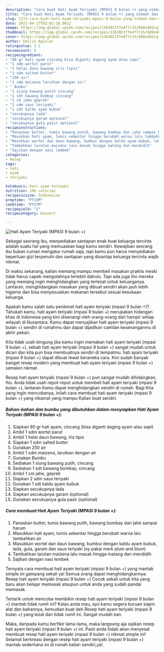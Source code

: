 ```yaml
---
description: "Cara buat Hati Ayam Teriyaki (MPASI 9 bulan +) yang nikmat dan Mudah Dibuat"
title: "Cara buat Hati Ayam Teriyaki (MPASI 9 bulan +) yang nikmat dan Mudah Dibuat"
slug: 1272-cara-buat-hati-ayam-teriyaki-mpasi-9-bulan-yang-nikmat-dan-mudah-dibuat
date: 2021-04-17T02:03:28.001Z
image: https://img-global.cpcdn.com/recipes/1363021ffe4f7c15/680x482cq70/hati-ayam-teriyaki-mpasi-9-bulan-foto-resep-utama.jpg
thumbnail: https://img-global.cpcdn.com/recipes/1363021ffe4f7c15/680x482cq70/hati-ayam-teriyaki-mpasi-9-bulan-foto-resep-utama.jpg
cover: https://img-global.cpcdn.com/recipes/1363021ffe4f7c15/680x482cq70/hati-ayam-teriyaki-mpasi-9-bulan-foto-resep-utama.jpg
author: Emilie Aguilar
ratingvalue: 3.1
reviewcount: 4
recipeingredient:
- "90 gr hati ayam cincang bisa diganti daging ayam atau sapi"
- "1 sdm wortel parut"
- "1 helai daun bawang iris tipis"
- "1 sdm salted butter"
- "250 air"
- "1 sdm maizena larutkan dengan air"
- " Bumbu"
- "1 siung bawang putih cincang"
- "1 sdt bawang bombay cincang"
- "1 cm jahe geprek"
- "2 sdm saus teriyaki"
- "1 sdt kaldu ayam bubuk"
- "secukupnya lada"
- "secukupnya garam optional"
- "secukupnya gula pasir optional"
recipeinstructions:
- "Panaskan butter, tumis bawang putih, bawang bombay dan jahe sampai harum"
- "Masukkan hati ayam, tumis sebentar hingga berubah warna lalu tambahkan air"
- "Masukkan wortel dan daun bawang, bumbui dengan kaldu ayam bubuk, lada, gula, garam dan saus teriyaki (sy pakai merk plum and blum)"
- "Tambahkan larutan maizena lalu masak hingga matang dan mendidih"
- "Sajikan dengan nasi lembek"
categories:
- Resep
tags:
- hati
- ayam
- teriyaki

katakunci: hati ayam teriyaki 
nutrition: 196 calories
recipecuisine: Indonesian
preptime: "PT33M"
cooktime: "PT57M"
recipeyield: "2"
recipecategory: Dessert

---
```



![Hati Ayam Teriyaki (MPASI 9 bulan +)](https://img-global.cpcdn.com/recipes/1363021ffe4f7c15/680x482cq70/hati-ayam-teriyaki-mpasi-9-bulan-foto-resep-utama.jpg)

Sebagai seorang ibu, menyediakan santapan enak buat keluarga tercinta adalah suatu hal yang memuaskan bagi kamu sendiri. Kewajiban seorang ibu bukan cuman mengatur rumah saja, tapi kamu pun harus menyediakan keperluan gizi terpenuhi dan santapan yang disantap keluarga tercinta wajib nikmat.

Di waktu  sekarang, kalian memang mampu membeli masakan praktis meski tidak harus capek mengolahnya terlebih dahulu. Tapi ada juga lho mereka yang memang ingin menghidangkan yang terlezat untuk keluarganya. Lantaran, menghidangkan masakan yang dibuat sendiri akan jauh lebih higienis dan bisa menyesuaikan makanan tersebut sesuai kesukaan keluarga. 



Apakah kamu salah satu penikmat hati ayam teriyaki (mpasi 9 bulan +)?. Tahukah kamu, hati ayam teriyaki (mpasi 9 bulan +) merupakan hidangan khas di Indonesia yang kini disenangi oleh orang-orang dari hampir setiap wilayah di Nusantara. Kamu dapat menyajikan hati ayam teriyaki (mpasi 9 bulan +) sendiri di rumahmu dan dapat dijadikan camilan kesenanganmu di akhir pekan.

Kita tidak usah bingung jika kamu ingin memakan hati ayam teriyaki (mpasi 9 bulan +), sebab hati ayam teriyaki (mpasi 9 bulan +) sangat mudah untuk dicari dan kita pun bisa membuatnya sendiri di tempatmu. hati ayam teriyaki (mpasi 9 bulan +) dapat dibuat lewat beraneka cara. Kini sudah banyak banget resep modern yang membuat hati ayam teriyaki (mpasi 9 bulan +) semakin nikmat.

Resep hati ayam teriyaki (mpasi 9 bulan +) pun sangat mudah dihidangkan, lho. Anda tidak usah repot-repot untuk membeli hati ayam teriyaki (mpasi 9 bulan +), lantaran Kamu dapat menghidangkan sendiri di rumah. Bagi Kita yang ingin mencobanya, inilah cara membuat hati ayam teriyaki (mpasi 9 bulan +) yang nikamat yang mampu Kalian buat sendiri.

<!--inarticleads1-->

##### Bahan-bahan dan bumbu yang dibutuhkan dalam menyiapkan Hati Ayam Teriyaki (MPASI 9 bulan +):

1. Siapkan 90 gr hati ayam, cincang (bisa diganti daging ayam atau sapi)
1. Ambil 1 sdm wortel parut
1. Ambil 1 helai daun bawang, iris tipis
1. Siapkan 1 sdm salted butter
1. Gunakan 250 air
1. Ambil 1 sdm maizena, larutkan dengan air
1. Gunakan  Bumbu
1. Sediakan 1 siung bawang putih, cincang
1. Sediakan 1 sdt bawang bombay, cincang
1. Ambil 1 cm jahe, geprek
1. Siapkan 2 sdm saus teriyaki
1. Gunakan 1 sdt kaldu ayam bubuk
1. Siapkan secukupnya lada
1. Siapkan secukupnya garam (optional)
1. Gunakan secukupnya gula pasir (optional)




<!--inarticleads2-->

##### Cara membuat Hati Ayam Teriyaki (MPASI 9 bulan +):

1. Panaskan butter, tumis bawang putih, bawang bombay dan jahe sampai harum
1. Masukkan hati ayam, tumis sebentar hingga berubah warna lalu tambahkan air
1. Masukkan wortel dan daun bawang, bumbui dengan kaldu ayam bubuk, lada, gula, garam dan saus teriyaki (sy pakai merk plum and blum)
1. Tambahkan larutan maizena lalu masak hingga matang dan mendidih
1. Sajikan dengan nasi lembek




Ternyata cara membuat hati ayam teriyaki (mpasi 9 bulan +) yang mantab simple ini gampang sekali ya! Semua orang dapat menghidangkannya. Resep hati ayam teriyaki (mpasi 9 bulan +) Cocok sekali untuk kita yang baru akan belajar memasak ataupun untuk anda yang sudah pandai memasak.

Tertarik untuk mencoba membikin resep hati ayam teriyaki (mpasi 9 bulan +) mantab tidak rumit ini? Kalau anda mau, ayo kamu segera buruan siapin alat dan bahannya, kemudian buat deh Resep hati ayam teriyaki (mpasi 9 bulan +) yang lezat dan tidak rumit ini. Sangat mudah kan. 

Maka, daripada kamu berfikir lama-lama, maka langsung aja sajikan resep hati ayam teriyaki (mpasi 9 bulan +) ini. Pasti anda tiidak akan menyesal membuat resep hati ayam teriyaki (mpasi 9 bulan +) nikmat simple ini! Selamat berkreasi dengan resep hati ayam teriyaki (mpasi 9 bulan +) mantab sederhana ini di rumah kalian sendiri,ya!.

